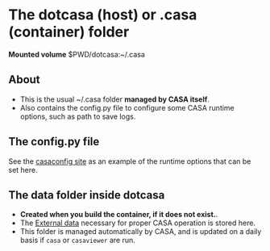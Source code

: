 # The dotcasa (host) or .casa (container) folder

**Mounted volume** $PWD/dotcasa:~/.casa

## About

* This is the usual ~/.casa folder **managed by CASA itself**.
* Also contains the config.py file to configure some CASA runtime options, such as path to save logs.

## The config.py file

See the [casaconfig site](https://casadocs.readthedocs.io/en/stable/api/casaconfig.html) as an example of the runtime options that can be set here.


## The data folder inside dotcasa

* **Created when you build the container, if it does not exist.**.
* The [External data](https://casadocs.readthedocs.io/en/stable/notebooks/external-data.html) necessary for proper CASA operation is stored here. 
* This folder is managed automatically by CASA, and is updated on a daily basis if `casa` or `casaviewer` are run.
